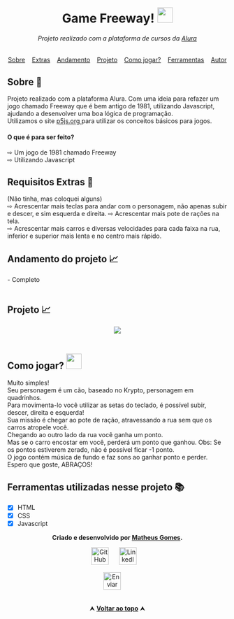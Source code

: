 <h1 align="center">Game Freeway! <img width="35px" src="https://user-images.githubusercontent.com/112782424/209587902-34c3d7b8-10ae-4797-b358-f694133c2f27.png" /></h1>

<h6 align="center">Projeto realizado com a plataforma de cursos da 
<a href="https://www.alura.com.br/"  target="_blank">Alura </a></h6>
 
 
<div id="inicio" align=center>
  <a href="#sobre">Sobre</a>&nbsp;&nbsp;&nbsp;
  <a href="#extras">Extras</a>&nbsp;&nbsp;&nbsp;
  <a href="#andamento">Andamento</a>&nbsp;&nbsp;&nbsp;
  <a href="#projeto">Projeto</a>&nbsp;&nbsp;&nbsp;
  <a href="#jogar">Como jogar?</a>&nbsp;&nbsp;&nbsp;
  <a href="#ferramentas">Ferramentas</a>&nbsp;&nbsp;&nbsp;
  <a href="#autor">Autor</a> 
</div>


<h2 id="sobre">Sobre 🔎</h2>
  Projeto realizado com a plataforma Alura. Com uma ideia para refazer um jogo chamado Freeway que é bem antigo de 1981, utilizando Javascript, ajudando a desenvolver uma boa lógica de programação.<br>
  Utilizamos o site   <a href="https://p5js.org/" target="_blank">p5js.org </a> para utilizar os conceitos básicos para jogos.



<h4> O que é para ser feito? </h4>
⇨ Um jogo de 1981 chamado Freeway <br>
⇨ Utilizando Javascript

<h2 id="extras">Requisitos Extras 🔎</h2>
(Não tinha, mas coloquei alguns)<br>
⇨ Acrescentar mais teclas para andar com o personagem, não apenas subir e descer, e sim esquerda e direita. 
⇨ Acrescentar mais pote de rações na tela. <br>
⇨ Acrescentar mais carros e diversas velocidades para cada faixa na rua, inferior e superior mais lenta e no centro mais rápido.

<h2 id="andamento">Andamento do projeto 📈</h2>
<div>- Completo <img width="15px" height="15px" src="https://user-images.githubusercontent.com/112782424/209587639-618b9dc5-e9d7-4e0e-89f8-d1faaffe51f3.png" /></div>
<br>

<h2 id="projeto">Projeto 📈</h2>
<div align="Center">
<img src="https://user-images.githubusercontent.com/112782424/209587394-b8e4133c-b0de-420e-a0b4-a03d923da7bd.png" />
</div>
<br>


<h2 id="jogar">Como jogar?
 <img width="35px" src="https://user-images.githubusercontent.com/112782424/209587902-34c3d7b8-10ae-4797-b358-f694133c2f27.png" />
</h2>
 Muito simples!<br>
 Seu personagem é um cão, baseado no Krypto, personagem em quadrinhos. <br>
 Para movimenta-lo você utilizar as setas do teclado, é possível subir, descer, direita e esquerda! <br>
 Sua missão é chegar ao pote de ração, atravessando a rua sem que os carros atropele você. <br>
 Chegando ao outro lado da rua você ganha um ponto. <br>
 Mas se o carro encostar em você, perderá um ponto que ganhou. Obs: Se os pontos estiverem zerado, não é possível ficar -1 ponto. <br>
 O jogo contém música de fundo e faz sons ao ganhar ponto e perder. <br>
 Espero que goste, ABRAÇOS!



<h2 id="ferramentas">Ferramentas utilizadas nesse projeto 📚</h2>

  - [x] HTML
  - [x] CSS
  - [x] Javascript

<div id="autor" align="center">
  
  **Criado e desenvolvido por [Matheus Gomes](https://www.linkedin.com/in/matheus-gomes-780339211/).**
  
 <div align="center"> 
  
  <a href="https://github.com/MatheusPCRJ" target="_blank"><img src="https://cdn-icons-png.flaticon.com/512/733/733553.png" height="40em" title="GitHub de MatheusPCRJ"></a>&nbsp;&nbsp;&nbsp;&nbsp;&nbsp;
  <a href="https://www.linkedin.com/in/matheus-gomes-780339211/" target="_blank"><img src="https://cdn-icons-png.flaticon.com/512/145/145807.png" height="40em" title="LinkedIn de Matheus Gomes"></a>&nbsp;&nbsp;&nbsp;&nbsp;
  
  <a href="matheusdev1710@gmail.com"><img src="https://cdn-icons-png.flaticon.com/512/552/552486.png" height="40em" title="Enviar E-mail"></a>
   &nbsp;&nbsp;&nbsp;&nbsp;&nbsp;
   
  </div>
</div>
<br>

<div align="center">
  &#11165;&nbsp;<a href="#inicio"><strong>Voltar ao topo</strong></a>&nbsp;&#11165;
</div>
